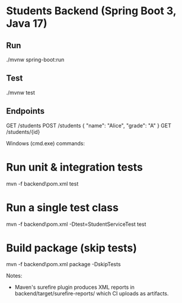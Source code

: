 # Students Backend (Spring Boot 3, Java 17)

## Run
./mvnw spring-boot:run

## Test
./mvnw test

## Endpoints
GET  /students
POST /students   { "name": "Alice", "grade": "A" }
GET  /students/{id}

Windows (cmd.exe) commands:

# Run unit & integration tests
mvn -f backend\pom.xml test

# Run a single test class
mvn -f backend\pom.xml -Dtest=StudentServiceTest test

# Build package (skip tests)
mvn -f backend\pom.xml package -DskipTests

Notes:
- Maven's surefire plugin produces XML reports in backend/target/surefire-reports/ which CI uploads as artifacts.

<!-- Database/Cloud DB instructions removed per repository owner request. The backend now uses an in-memory implementation and does not require Postgres or Supabase. -->

